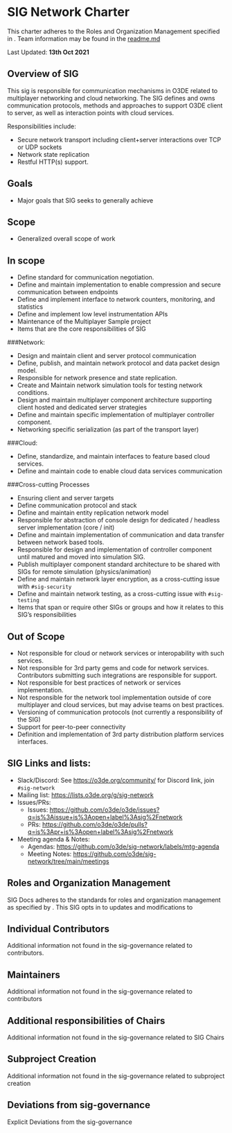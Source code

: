 # SIG Network Charter
This charter adheres to the Roles and Organization Management specified in <sig-governance>.
Team information may be found in the [readme.md](https://github.com/o3de/sig-network/blob/main/README.md)

Last Updated: **13th Oct 2021**

## Overview of SIG
This sig is responsible for communication mechanisms in O3DE related to multiplayer networking and cloud networking. The SIG defines and owns
communication protocols, methods and approaches to support O3DE client to server, as well as interaction points with cloud services.

Responsibilities include:
* Secure network transport including client+server interactions over TCP or UDP sockets
* Network state replication
* Restful HTTP(s) support.

## Goals

- Major goals that SIG seeks to generally achieve

## Scope

- Generalized overall scope of work

## In scope
- Define standard for communication negotiation.
- Define and maintain implementation to enable compression and secure communication between endpoints
- Define and implement interface to network counters, monitoring, and statistics
- Define and implement low level instrumentation APIs
- Maintenance of the Multiplayer Sample project
- Items that are the core responsibilities of SIG

###Network:
- Design and maintain client and server protocol communication 
- Define, publish, and maintain network protocol and data packet design model.
- Responsible for network presence and state replication.
- Create and Maintain network simulation tools for testing network conditions.
- Design and maintain multiplayer component architecture supporting client hosted and dedicated server strategies
- Define and maintain specific implementation of multiplayer controller component.
- Networking specific serialization (as part of the transport layer)

###Cloud:
- Define, standardize, and maintain interfaces to feature based cloud services.
- Define and maintain code to enable cloud data services communication

###Cross-cutting Processes
- Ensuring client and server targets
- Define communication protocol and stack
- Define and maintain entity replication network model
- Responsible for abstraction of console design for dedicated / headless server implementation (core / init)
- Define and maintain implementation of communication and data transfer between network based tools.
- Responsible for design and implementation of controller component until matured and moved into simulation SIG.
- Publish multiplayer component standard architecture to be shared with SIGs for remote simulation (physics/animation)
- Define and maintain network layer encryption, as a cross-cutting issue with `#sig-security`
- Define and maintain network testing, as a cross-cutting issue with `#sig-testing`
- Items that span or require other SIGs or groups and how it relates to this SIG’s responsibilities

## Out of Scope
- Not responsible for cloud or network services or interopability with such services.
- Not responsible for 3rd party gems and code for network services. Contributors submitting such integrations are responsible for support.
- Not responsible for best practices of network or services implementation.
- Not responsible for the network tool implementation outside of core multiplayer and cloud services, but may advise teams on best practices.
- Versioning of communication protocols (not currently a responsibility of the SIG)
- Support for peer-to-peer connectivity
- Definition and implementation of 3rd party distribution platform services interfaces.


## SIG Links and lists:

- Slack/Discord: See https://o3de.org/community/ for Discord link, join `#sig-network`
- Mailing list: https://lists.o3de.org/g/sig-network 
- Issues/PRs: 
     - Issues: https://github.com/o3de/o3de/issues?q=is%3Aissue+is%3Aopen+label%3Asig%2Fnetwork
     - PRs: https://github.com/o3de/o3de/pulls?q=is%3Apr+is%3Aopen+label%3Asig%2Fnetwork
- Meeting agenda & Notes: 
     - Agendas: https://github.com/o3de/sig-network/labels/mtg-agenda
     - Meeting Notes: https://github.com/o3de/sig-network/tree/main/meetings 

## Roles and Organization Management

SIG Docs adheres to the standards for roles and organization management as specified by <sig-governance>. This SIG opts in to updates and modifications to <sig-governance>

## Individual Contributors

Additional information not found in the sig-governance related to contributors.

## Maintainers

Additional information not found in the sig-governance related to contributors

## Additional responsibilities of Chairs

Additional information not found in the sig-governance related to SIG Chairs

## Subproject Creation

Additional information not found in the sig-governance related to subproject creation

## Deviations from sig-governance

Explicit Deviations from the sig-governance
